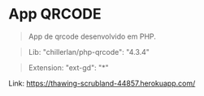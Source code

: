 # App QRCODE

> App de qrcode desenvolvido em PHP.

> Lib: "chillerlan/php-qrcode": "4.3.4"

> Extension: "ext-gd": "*"

Link: https://thawing-scrubland-44857.herokuapp.com/
